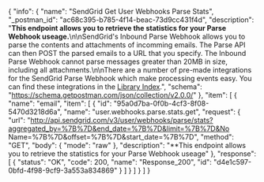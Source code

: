 {
  "info": {
    "name": "SendGrid Get User Webhooks Parse Stats",
    "_postman_id": "ac68c395-b785-4f14-beac-73d9cc431f4d",
    "description": "**This endpoint allows you to retrieve the statistics for your Parse Webhook useage.**\n\nSendGrid's Inbound Parse Webhook allows you to parse the contents and attachments of incomming emails. The Parse API can then POST the parsed emails to a URL that you specify. The Inbound Parse Webhook cannot parse messages greater than 20MB in size, including all attachments.\n\nThere are a number of pre-made integrations for the SendGrid Parse Webhook which make processing events easy. You can find these integrations in the [Library Index](https://sendgrid.com/docs/Integrate/libraries.html#-Webhook-Libraries).",
    "schema": "https://schema.getpostman.com/json/collection/v2.0.0/"
  },
  "item": [
    {
      "name": "email",
      "item": [
        {
          "id": "95a0d7ba-0f0b-4cf3-8f08-5470d3218d6a",
          "name": "user.webhooks.parse.stats.get",
          "request": {
            "url": "http://api.sendgrid.com/v3/user/webhooks/parse/stats?aggregated_by=%7B%7D&end_date=%7B%7D&limit=%7B%7D&No Name=%7B%7D&offset=%7B%7D&start_date=%7B%7D",
            "method": "GET",
            "body": {
              "mode": "raw"
            },
            "description": "**This endpoint allows you to retrieve the statistics for your Parse Webhook useage"
          },
          "response": [
            {
              "status": "OK",
              "code": 200,
              "name": "Response_200",
              "id": "d4e1c597-0bfd-4f98-9cf9-3a553a834869"
            }
          ]
        }
      ]
    }
  ]
}